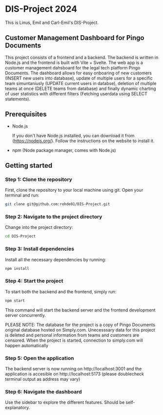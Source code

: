 # DIS-Project 2024 
This is Linus, Emil and Carl-Emil's DIS-Project.

## Customer Management Dashboard for Pingo Documents

This project consists of a frontend and a backend. The backend is written in Node.js and the frontend is built with Vite + Svelte. The web app is a customer management dahsboard for the legal tech platform Pingo Documents. The dashboard allows for easy onboaring of new customers (INSERT new users into database), update of multiple users for a specific team simuntaniusly (UPDATE current users in databse), deletion of multiple teams at once (DELETE teams from database) and finally dynamic charting of user statistics with different filters (Fetching userdata using SELECT statements). 

## Prerequisites

- Node.js

  If you don't have Node.js installed, you can download it from (https://nodejs.org/). Follow the instructions on the website to install it.

- npm (Node package manager, comes with Node.js)

## Getting started

### Step 1: Clone the repository 

First, clone the repository to your local machine using git. Open your terminal and run:

```bash
git clone git@github.com:rohde01/DIS-Project.git
```

### Step 2: Navigate to the project directory

Change into the project directory:

```bash
cd DIS-Project
```

### Step 3: Install dependencies 

Install all the necessary dependencies by running:

```bash
npm install
```

### Step 4: Start the project 

To start both the backend and the frontend, simply run:

```bash
npm start
```

This command will start the backend server and the frontend development server concurrently.

PLEASE NOTE: The database for the project is a copy of Pingo Documents original database hosted on Simply.com. Unecesssary data for this project is deleted and personal information from teams and customers are censored. When the project is started, connection to simply.com will happen automatically  

### Step 5: Open the application

The backend server is now running on http://localhost:3001 and the application is accesible on http://localhost:5173 (please doublecheck terminal output as address may vary)

### Step 6: Navigate the dashboard

Use the sidebar to explore the different features. Should be self-explanatory. 
